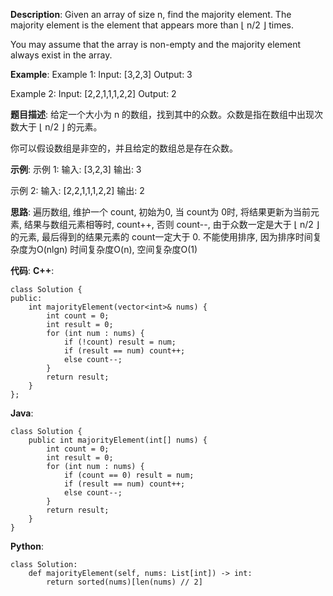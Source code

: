 __Description__:
Given an array of size n, find the majority element. The majority element is the element that appears more than ⌊ n/2 ⌋ times.

You may assume that the array is non-empty and the majority element always exist in the array.

__Example__:
Example 1:
Input: [3,2,3]
Output: 3

Example 2:
Input: [2,2,1,1,1,2,2]
Output: 2

__题目描述__:
给定一个大小为 n 的数组，找到其中的众数。众数是指在数组中出现次数大于 ⌊ n/2 ⌋ 的元素。

你可以假设数组是非空的，并且给定的数组总是存在众数。

__示例__:
示例 1:
输入: [3,2,3]
输出: 3

示例 2:
输入: [2,2,1,1,1,2,2]
输出: 2

__思路__:
遍历数组, 维护一个 count, 初始为0, 当 count为 0时, 将结果更新为当前元素, 结果与数组元素相等时, count++, 否则 count--, 由于众数一定是大于 ⌊ n/2 ⌋ 的元素, 最后得到的结果元素的 count一定大于 0.
不能使用排序, 因为排序时间复杂度为O(nlgn)
时间复杂度O(n), 空间复杂度O(1)

__代码__:
__C++__:
```
class Solution {
public:
    int majorityElement(vector<int>& nums) {
        int count = 0;
        int result = 0;
        for (int num : nums) {
            if (!count) result = num;
            if (result == num) count++;
            else count--;
        }
        return result;
    }
};
```

__Java__:
```
class Solution {
    public int majorityElement(int[] nums) {
        int count = 0;
        int result = 0;
        for (int num : nums) {
            if (count == 0) result = num;
            if (result == num) count++;
            else count--;
        }
        return result;
    }
}
```

__Python__:
```
class Solution:
    def majorityElement(self, nums: List[int]) -> int:
        return sorted(nums)[len(nums) // 2]
```
